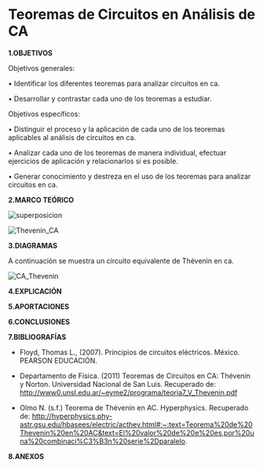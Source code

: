 # Teoremas de Circuitos en Análisis de CA
**1.OBJETIVOS**

Objetivos generales:

•	Identificar los diferentes teoremas para analizar circuitos en ca. 

•	Desarrollar y contrastar cada uno de los teoremas a estudiar.

Objetivos específicos:

•	Distinguir el proceso y la aplicación de cada uno de los teoremas aplicables al análisis de circuitos en ca.

•	Analizar cada uno de los teoremas de manera individual, efectuar ejercicios de aplicación y relacionarlos si es posible.

•	Generar conocimiento y destreza en el uso de los teoremas para analizar circuitos en ca. 

**2.MARCO TEÓRICO**

![superposicion](https://github.com/Katherine01-Arevalo/INVESTIGACION-PARCIAL-2/blob/main/img/superpocicion.png)

![Thevenin_CA](https://github.com/Katherine01-Arevalo/INVESTIGACION-PARCIAL-2/blob/main/img/Thevenin_CA.png)

**3.DIAGRAMAS**

A continuación se muestra un circuito equivalente de Thévenin en ca.

![CA_Thevenin](https://github.com/Katherine01-Arevalo/INVESTIGACION-PARCIAL-2/blob/main/img/CA_Thevenin.jpg)

**4.EXPLICACIÓN**


**5.APORTACIONES**


**6.CONCLUSIONES**


**7.BIBLIOGRAFÍAS**

-	Floyd, Thomas L., (2007). Principios de circuitos eléctricos. México. PEARSON EDUCACIÓN.  

- Departamento de Física. (2011) Teoremas de Circuitos en CA: Thévenin y Norton. Universidad Nacional de San Luis. Recuperado de: http://www0.unsl.edu.ar/~eyme2/programa/teoria7_V_Thevenin.pdf

- Olmo N. (s.f.) Teorema de Thévenin en AC. Hyperphysics. Recuperado de: http://hyperphysics.phy-astr.gsu.edu/hbasees/electric/acthev.html#:~:text=Teorema%20de%20Thevenin%20en%20AC&text=El%20valor%20de%20e%20es,por%20una%20combinaci%C3%B3n%20serie%2Dparalelo.


**8.ANEXOS**
